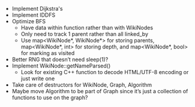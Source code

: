 
- Implement Dijkstra's
- Implement IDDFS
- Optimize BFS
  - Have data within function rather than with WikiNodes
  - Only need to track 1 parent rather than all linked_by 
  - Use map<WikiNode*, WikiNode*> for storing parents, map<WikiNode*, int> for storing depth, and map<WikiNode*, bool> for marking as visited
- Better RNG that doesn’t need sleep(1)?
- Implement WikiNode::getNameParsed()
  - Look for existing C++ function to decode HTML/UTF-8 encoding or just write one
- Take care of destructors for WikiNode, Graph, Algorithm
- Maybe move Algorithm to be part of Graph since it’s just a collection of functions to use on the graph?
